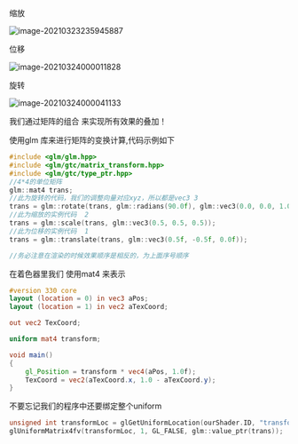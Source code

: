 缩放

![image-20210323235945887](C:\Users\HP\AppData\Roaming\Typora\typora-user-images\image-20210323235945887.png)

位移

![image-20210324000011828](C:\Users\HP\AppData\Roaming\Typora\typora-user-images\image-20210324000011828.png)

旋转

![image-20210324000041133](C:\Users\HP\AppData\Roaming\Typora\typora-user-images\image-20210324000041133.png)

我们通过矩阵的组合 来实现所有效果的叠加！



使用glm 库来进行矩阵的变换计算,代码示例如下

```c++
#include <glm/glm.hpp>
#include <glm/gtc/matrix_transform.hpp>
#include <glm/gtc/type_ptr.hpp>
//4*4的单位矩阵
glm::mat4 trans; 
//此为旋转的代码，我们的调整向量对应xyz，所以都是vec3 3
trans = glm::rotate(trans, glm::radians(90.0f), glm::vec3(0.0, 0.0, 1.0));
//此为缩放的实例代码  2
trans = glm::scale(trans, glm::vec3(0.5, 0.5, 0.5));
//此为位移的实例代码  1
trans = glm::translate(trans, glm::vec3(0.5f, -0.5f, 0.0f));

//务必注意在渲染的时候效果顺序是相反的，为上面序号顺序
```

在着色器里我们 使用mat4 来表示

```glsl
#version 330 core
layout (location = 0) in vec3 aPos;
layout (location = 1) in vec2 aTexCoord;

out vec2 TexCoord;

uniform mat4 transform;

void main()
{
    gl_Position = transform * vec4(aPos, 1.0f);
    TexCoord = vec2(aTexCoord.x, 1.0 - aTexCoord.y);
}
```

不要忘记我们的程序中还要绑定整个uniform



```c++
unsigned int transformLoc = glGetUniformLocation(ourShader.ID, "transform");
glUniformMatrix4fv(transformLoc, 1, GL_FALSE, glm::value_ptr(trans));
```

